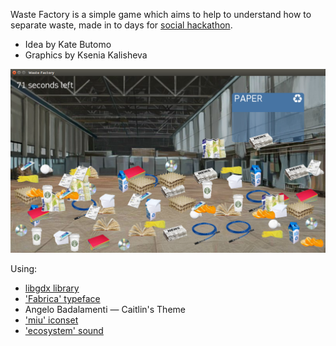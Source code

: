Waste Factory is a simple game which aims to help to understand
how to separate waste, made in to days for
[social hackathon](https://vk.com/socialhackspb).

* Idea by Kate Butomo
* Graphics by Ksenia Kalisheva

![Screenshot](screenshot.png)

Using:
* [libgdx library](https://github.com/libgdx/libgdx)
* ['Fabrica' typeface](http://studiofaculty.com/archive/fabrica/)
* Angelo Badalamenti — Caitlin's Theme
* ['miu' iconset](https://www.iconfinder.com/iconsets/miu)
* ['ecosystem' sound](http://aparkov.ru/event/ekosistema/)
